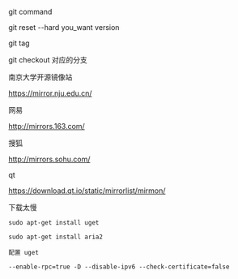 git command


git reset --hard you_want version


git tag 


git checkout 对应的分支

南京大学开源镜像站

https://mirror.nju.edu.cn/


网易

http://mirrors.163.com/ 


搜狐

http://mirrors.sohu.com/ 



qt

https://download.qt.io/static/mirrorlist/mirmon/




下载太慢

```
sudo apt-get install uget

sudo apt-get install aria2

配置 uget

--enable-rpc=true -D --disable-ipv6 --check-certificate=false

```

